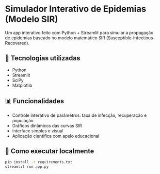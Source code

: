 # Simulador Interativo de Epidemias (Modelo SIR)

Um app interativo feito com Python + Streamlit para simular a propagação de epidemias baseado no modelo matemático SIR (Susceptible-Infectious-Recovered).

## 🚀 Tecnologias utilizadas
- Python
- Streamlit
- SciPy
- Matplotlib

## 📊 Funcionalidades
- Controle interativo de parâmetros: taxa de infecção, recuperação e população
- Gráficos dinâmicos das curvas SIR
- Interface simples e visual
- Aplicação científica com apelo educacional

## 🧪 Como executar localmente

```bash
pip install -r requirements.txt
streamlit run app.py
